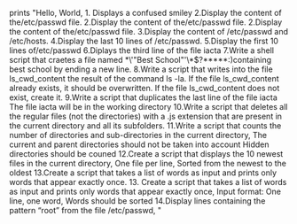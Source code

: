 prints "Hello, World, 1. Displays a confused smiley 2.Display the content of the/etc/passwd file. 2.Display the content of the/etc/passwd file. 2.Display the content of the/etc/passwd file. 3.Display the content of /etc/passwd and /etc/hosts. 4.Display the last 10 lines of /etc/passwd. 5.Display the first 10 lines of/etc/passwd 6.Diplays the third line of the file iacta 7.Write a shell script that craetes a file named \*\\'"Best School"\'\\*$\?\*\*\*\*\*:)containing best school by ending a new line. 8.Write a script that writes into the file ls_cwd_content the result of the command ls -la. If the file ls_cwd_content already exists, it should be overwritten. If the file ls_cwd_content does not exist, create it. 9.Write a script that duplicates the last line of the file iacta The file iacta will be in the working directory 10.Write a script that deletes all the regular files (not the directories) with a .js extension that are present in the current directory and all its subfolders. 11.Write a script that counts the number of directories and sub-directories in the current directory, The current and parent directories should not be taken into account Hidden directories should be couned 12.Create a script that displays the 10 newest files in the current directory, One file per line, Sorted from the newest to the oldest 13.Create a script that takes a list of words as input and prints only words that appear exactly once. 13. Create a script that takes a list of words as input and prints only words that appear exactly once, Input format: One line, one word, Words should be sorted 14.Display lines containing the pattern “root” from the file /etc/passwd, "
